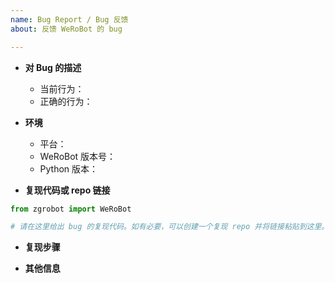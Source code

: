 ```yaml
---
name: Bug Report / Bug 反馈
about: 反馈 WeRoBot 的 bug

---
```


<!--
请注意：不规范的问题会被部署的 issue bot 自动关闭。
Issue tracker 只用于反馈 bug 和 feature request。
与 WeRoBot 用法相关的问题请加入主页上的 QQ 群讨论或在 SegmentFault 社区提问。
在提问前请仔细阅读我们的文档，并推荐阅读《提问的智慧》：
https://github.com/ruby-china/How-To-Ask-Questions-The-Smart-Way/blob/master/README-zh_CN.md
-->
* **对 Bug 的描述**
  * 当前行为：
  * 正确的行为：

* **环境**
  * 平台：
  * WeRoBot 版本号：
  * Python 版本：

* **复现代码或 repo 链接**

```python
from zgrobot import WeRoBot

# 请在这里给出 bug 的复现代码。如有必要，可以创建一个复现 repo 并将链接粘贴到这里。
```

* **复现步骤**

* **其他信息**
<!-- 如对 bug 修复的建议、相关 issue 或 PR 的引用等信息 -->
